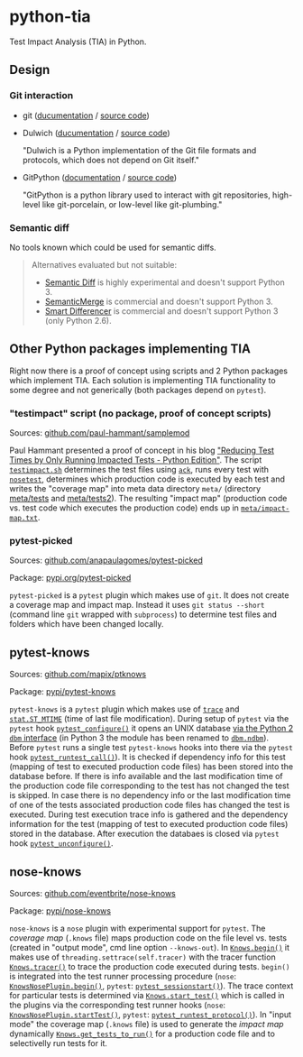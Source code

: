# python-tia

Test Impact Analysis (TIA) in Python.

## Design

### Git interaction

- git ([ducumentation](https://git-scm.com/doc) / [source code](https://github.com/git/git))
- Dulwich ([ducumentation](https://www.dulwich.io/) / [source code](https://github.com/dulwich/dulwich))

  "Dulwich is a Python implementation of the Git file formats and protocols, which does not depend on Git itself."

- GitPython ([documentation](http://gitpython.readthedocs.io/en/stable/) / [source code](https://github.com/gitpython-developers/GitPython))

  "GitPython is a python library used to interact with git repositories, high-level like git-porcelain, or low-level like git-plumbing."

### Semantic diff

No tools known which could be used for semantic diffs.

> Alternatives evaluated but not suitable:
> - [Semantic Diff](https://github.com/hoelzro/semantic-diff) is highly experimental and doesn't support Python 3.
> - [SemanticMerge](https://www.semanticmerge.com/) is commercial and doesn't support Python 3.
> - [Smart Differencer](http://www.semanticdesigns.com/Products/SmartDifferencer/index.html) is commercial and
> doesn't support Python 3 (only Python 2.6).

## Other Python packages implementing TIA

Right now there is a proof of concept using scripts and 2 Python packages which implement TIA. Each solution is implementing
TIA functionality to some degree and not generically (both packages depend on `pytest`).

### "testimpact" script (no package, proof of concept scripts)

Sources: [github.com/paul-hammant/samplemod](https://github.com/paul-hammant/samplemod)

Paul Hammant presented a proof of concept in his blog ["Reducing Test Times by Only Running Impacted Tests - Python Edition"](https://paulhammant.com/2015/01/18/reducing-test-times-by-only-running-impacted-tests-python-edition/). The script [`testimpact.sh`](https://github.com/paul-hammant/samplemod/blob/master/testimpact.sh) determines the test files using [`ack`](https://github.com/paul-hammant/samplemod/blob/master/testimpact.sh#L7), runs every test with [`nosetest`](https://github.com/paul-hammant/samplemod/blob/master/testimpact.sh#L15), determines which production code is executed by each test and writes the "coverage map" into meta data directory `meta/` (directory [meta/tests](https://github.com/paul-hammant/samplemod/tree/master/meta/tests) and [meta/tests2](https://github.com/paul-hammant/samplemod/tree/master/meta/tests2)). The resulting "impact map" (production code vs. test code which executes the production code) ends up in [`meta/impact-map.txt`](https://github.com/paul-hammant/samplemod/blob/master/meta/impact-map.txt).

### pytest-picked

Sources: [github.com/anapaulagomes/pytest-picked](https://github.com/anapaulagomes/pytest-picked)

Package: [pypi.org/pytest-picked](https://pypi.org/project/pytest-picked/)

`pytest-picked` is a `pytest` plugin which makes use of `git`. It does not create a coverage map and
impact map. Instead it uses `git status --short` (command line `git` wrapped with `subprocess`) to
determine test files and folders which have been changed locally.

## pytest-knows

Sources: [github.com/mapix/ptknows](https://github.com/mapix/ptknows)

Package: [pypi/pytest-knows](https://pypi.org/project/pytest-knows/)

`pytest-knows` is a `pytest` plugin which makes use of [`trace`](https://docs.python.org/2/library/trace.html) and [`stat.ST_MTIME`](https://docs.python.org/2/library/stat.html#stat.ST_MTIME) (time of last file modification).
During setup of `pytest` via the `pytest` hook  [`pytest_configure()`](https://github.com/mapix/ptknows/blob/master/ptknows.py#L47) it opens an UNIX database [via the Python 2 `dbm` interface](https://docs.python.org/2/library/dbm.html) (in Python 3 the module has been renamed to [`dbm.ndbm`](https://docs.python.org/3.7/library/dbm.html#module-dbm.ndbm)).
Before `pytest` runs a single test `pytest-knows` hooks into there via the `pytest` hook [`pytest_runtest_call()`](https://github.com/mapix/ptknows/blob/master/ptknows.py#L55)).
It is checked if dependency info for this test (mapping of test to executed production code files) has been stored into the database before.
If there is info available and the last modification time of the production code file corresponding to the test has not changed the test is skipped.
In case there is no dependency info or the last modification time of one of the tests associated production code files has changed the test is executed.
During test execution trace info is gathered and the dependency information for the test (mapping of test to executed production code files) stored in the database.
After execution the databaes is closed via `pytest` hook [`pytest_unconfigure()`](https://github.com/mapix/ptknows/blob/master/ptknows.py#L51).

## nose-knows


Sources: [github.com/eventbrite/nose-knows](https://github.com/eventbrite/nose-knows)

Package: [pypi/nose-knows](https://pypi.org/project/nose-knows/)

`nose-knows` is a `nose` plugin with experimental support for `pytest`.
The *coverage map* (`.knows` file) maps production code on the file level vs. tests (created in "output mode", cmd line option `--knows-out`).
In [`Knows.begin()`](https://github.com/eventbrite/nose-knows/blob/master/src/knows/base.py#L58) it makes use of `threading.settrace(self.tracer)`
with the tracer  function [`Knows.tracer()`](https://github.com/eventbrite/nose-knows/blob/master/src/knows/base.py#L63) to trace the production code executed during tests. `begin()` is integrated into the test runner processing procedure
(`nose`: [`KnowsNosePlugin.begin()`](https://github.com/eventbrite/nose-knows/blob/master/src/knows/nose_plugin.py#L105), `pytest`: [`pytest_sessionstart()`](https://github.com/eventbrite/nose-knows/blob/master/src/knows/pytest_plugin.py#L94)). The trace context for particular tests is determined via [`Knows.start_test()`](https://github.com/eventbrite/nose-knows/blob/master/src/knows/base.py#L84) which is called in the plugins via the corresponding test runner hooks (`nose`: [`KnowsNosePlugin.startTest()`](https://github.com/eventbrite/nose-knows/blob/master/src/knows/nose_plugin.py#L108), `pytest`: [`pytest_runtest_protocol()`](https://github.com/eventbrite/nose-knows/blob/a647cc1f82984522f728ccc83145c774f4756197/src/knows/pytest_plugin.py#L99)).
In "input mode" the coverage map (`.knows` file) is used to generate the *impact map* dynamically [`Knows.get_tests_to_run()`](https://github.com/eventbrite/nose-knows/blob/3ac3cfc81c7d3bc7beaf2b533ab37a0bbf132779/src/knows/base.py#L26) for a production code file and to selectivelly run tests for it.